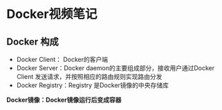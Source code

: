# Docker视频笔记

## Docker 构成

* Docker Client： Docker的客户端
* Docker Server：Docker daemon的主要组成部分，接收用户通过Docker Client 发送请求，并按照相应的路由规则实现路由分发
* Docker Registry：Registry 是Docker镜像的中央存储库

**Docker镜像：Docker镜像运行后变成容器**









 